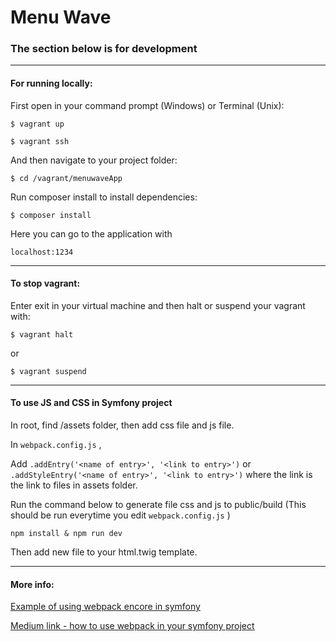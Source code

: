 # Menu Wave

### The section below is for development
---
#### For running locally:

First open in your command prompt (Windows) or Terminal (Unix):
```
$ vagrant up
```
```
$ vagrant ssh
```
And then navigate to your project folder:
```
$ cd /vagrant/menuwaveApp
```
Run composer install to install dependencies:
```
$ composer install
```
Here you can go to the application with  
````
localhost:1234
````
---

#### To stop vagrant:

Enter exit in your virtual machine and then halt or suspend your vagrant with:
```
$ vagrant halt
```
or
```
$ vagrant suspend
```
---
#### To use JS and CSS in Symfony project

In root, find /assets folder, then add css file and js file.


In ``webpack.config.js`` , 

Add ``.addEntry('<name of entry>', '<link to entry>')`` or ``.addStyleEntry('<name of entry>', '<link to entry>')`` where the link is the link to files in assets folder.


Run the command below to generate file css and js to public/build (This should be run everytime you edit ``webpack.config.js`` )

```
npm install & npm run dev 
```

Then add new file to your html.twig template.

---

#### More info: 

[Example of using webpack encore in symfony](https://symfony.com/doc/current/frontend/encore/simple-example.html)

[Medium link - how to use webpack in your symfony project](https://medium.com/@nioperas06/integrate-webpack-in-your-symfony-application-with-webpack-encore-ed338298a031)
